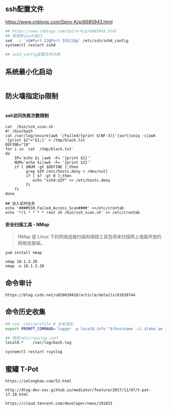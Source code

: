 ## ssh配置文件
https://www.cnblogs.com/Spiro-K/p/6685943.html
```sh
## https://www.cnblogs.com/Spiro-K/p/6685943.html
## 修改默认ssh端口
sed  -i 's@#Port 22@Port 55522@g' /etc/ssh/sshd_config
systemctl restart sshd

## sshd_config配置文件示例


```
## 系统最小化启动
```
```

## 防火墙指定ip限制
```
```

#### ssh访问失败次数限制
```
cat  /bin/ssh_scan.sh 
#! /bin/bash
cat /var/log/secure|awk '/Failed/{print $(NF-3)}'|sort|uniq -c|awk '{print $2"="$1;}' > /tmp/black.txt
DEFINE="10"
for i in `cat  /tmp/black.txt`
do
    IP=`echo $i |awk -F= '{print $1}'`
    NUM=`echo $i|awk -F= '{print $2}'`
    if [ $NUM -gt $DEFINE ];then
         grep $IP /etc/hosts.deny > /dev/null
         if [ $? -gt 0 ];then
            echo "sshd:$IP" >> /etc/hosts.deny
         fi
    fi
done

## 加入定时任务
echo '####SSH_Failed_Access_Scan####' >>/etc/crontab
echo '*/1 * * * * root sh /bin/ssh_scan.sh' >> /etc/crontab

```

#### 安全扫描工具 - NMap
> NMap 是 Linux 下的网络连接扫描和嗅探工具包用来扫描网上电脑开放的网络连接端。
```
yum install nmap

nmap 10.1.3.20 
nmap -o 10.1.3.20 
```

## 命令审计
```
https://blog.csdn.net/u010039418/article/details/81038744
```

## 命令历史收集
```sh
## vim  /etc/profile # 文末追加
export PROMPT_COMMAND='logger -p local0.info "$(hostname -i) $(who am i |awk "{print \$1\" \"\$2\" \"\$3\" \"\$4\" \"\$5}") [`pwd`] $(history 1 | { read x cmd; echo "$cmd"; })"'

## 修改/etc/rsyslog.conf
local0.*    /var/log/bash.log

systemctl restart rsyslog
```

## 蜜罐 T-Pot
```
https://imlonghao.com/53.html

http://dtag-dev-sec.github.io/mediator/feature/2017/11/07/t-pot-17.10.html

https://cloud.tencent.com/developer/news/291825

```